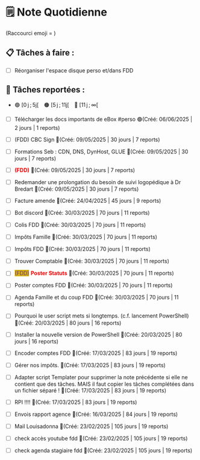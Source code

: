 # 🗒️ Note Quotidienne

(Raccourci emoji = )

## 📋 Tâches à faire :

- [ ] Réorganiser l'espace disque perso et/dans FDD


## 📌 Tâches reportées :

- 🟢 [0 j ; 5j[ 🟠 [5 j ; 11j[ 🔴 [11 j ; ∞[


- [ ] Télécharger les docs importants de eBox #perso 🟢(Créé: 06/06/2025 | 2 jours | 1 reports)
- [ ] (FDD) CBC Sign 🔴(Créé: 09/05/2025 | 30 jours | 7 reports)
- [ ] Formations Seb : CDN, DNS, DynHost, GLUE 🔴(Créé: 09/05/2025 | 30 jours | 7 reports)
- [ ] <span style='color:red;'>**(FDD)**</span> 🔴(Créé: 09/05/2025 | 30 jours | 7 reports)
- [ ] Redemander une prolongation du besoin de suivi logopédique à Dr Bredart 🔴(Créé: 09/05/2025 | 30 jours | 7 reports)
- [ ] Facture amende 🔴(Créé: 24/04/2025 | 45 jours | 9 reports)
- [ ] Bot discord 🔴(Créé: 30/03/2025 | 70 jours | 11 reports)
- [ ] Colis FDD 🔴(Créé: 30/03/2025 | 70 jours | 11 reports)
- [ ] Impôts Famille 🔴(Créé: 30/03/2025 | 70 jours | 11 reports)
- [ ] Impôts FDD 🔴(Créé: 30/03/2025 | 70 jours | 11 reports)
- [ ] Trouver Comptable 🔴(Créé: 30/03/2025 | 70 jours | 11 reports)
- [ ] <span style="color:rgb(255, 0, 0)"><span style="background:#d4b106"><font color="#7030a0">(FDD)</font></span></span> <span style="color:rgb(255, 0, 0)">**Poster Statuts**</span> 🔴(Créé: 30/03/2025 | 70 jours | 11 reports)
- [ ] Poster comptes FDD 🔴(Créé: 30/03/2025 | 70 jours | 11 reports)
- [ ] Agenda Famille et du coup FDD 🔴(Créé: 30/03/2025 | 70 jours | 11 reports)
- [ ] Pourquoi le user script mets si longtemps. (c.f. lancement PowerShell) 🔴(Créé: 20/03/2025 | 80 jours | 16 reports)
- [ ] Installer la nouvelle version de PowerShell 🔴(Créé: 20/03/2025 | 80 jours | 16 reports)
- [ ] Encoder comptes FDD 🔴(Créé: 17/03/2025 | 83 jours | 19 reports)
- [ ] Gérer nos impôts. 🔴(Créé: 17/03/2025 | 83 jours | 19 reports)
- [ ] Adapter script Templater pour supprimer la note précédente si elle ne contient que des tâches. MAIS il faut copier les tâches complétées dans un fichier séparé ! 🔴(Créé: 17/03/2025 | 83 jours | 19 reports)
- [ ] RPI !!!! 🔴(Créé: 17/03/2025 | 83 jours | 19 reports)
- [ ] Envois rapport agence 🔴(Créé: 16/03/2025 | 84 jours | 19 reports)
- [ ] Mail Louisadonna 🔴(Créé: 23/02/2025 | 105 jours | 19 reports)
- [ ] check accès youtube fdd 🔴(Créé: 23/02/2025 | 105 jours | 19 reports)
- [ ] check agenda stagiaire fdd 🔴(Créé: 23/02/2025 | 105 jours | 19 reports)




